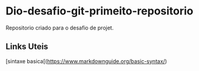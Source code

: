 # Dio-desafio-git-primeito-repositorio
Repositorio criado para o desafio de projet.

## Links Uteis
[sintaxe basica[(https://www.markdownguide.org/basic-syntax/)

